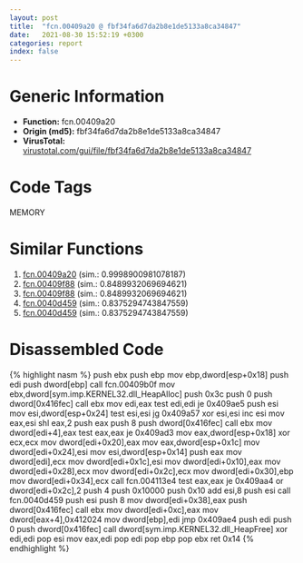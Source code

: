 ```yaml
---
layout: post
title:  "fcn.00409a20 @ fbf34fa6d7da2b8e1de5133a8ca34847"
date:   2021-08-30 15:52:19 +0300
categories: report
index: false
---
```


# Generic Information
- **Function:** fcn.00409a20
- **Origin (md5):** fbf34fa6d7da2b8e1de5133a8ca34847
- **VirusTotal:** [virustotal.com/gui/file/fbf34fa6d7da2b8e1de5133a8ca34847][virustotal_ref]

# Code Tags
<span class="tag" id="MEMORY">MEMORY</span>


# Similar Functions

1. [fcn.00409a20][similar_1_ref] (sim.: 0.9998900981078187)
2. [fcn.00409f88][similar_2_ref] (sim.: 0.8489932069694621)
3. [fcn.00409f88][similar_3_ref] (sim.: 0.8489932069694621)
4. [fcn.0040d459][similar_4_ref] (sim.: 0.8375294743847559)
5. [fcn.0040d459][similar_5_ref] (sim.: 0.8375294743847559)


# Disassembled Code

{% highlight nasm %}
push ebx
push ebp
mov ebp,dword[esp+0x18]
push edi
push dword[ebp]
call fcn.00409b0f
mov ebx,dword[sym.imp.KERNEL32.dll_HeapAlloc]
push 0x3c
push 0
push dword[0x416fec]
call ebx
mov edi,eax
test edi,edi
je 0x409ae5
push esi
mov esi,dword[esp+0x24]
test esi,esi
jg 0x409a57
xor esi,esi
inc esi
mov eax,esi
shl eax,2
push eax
push 8
push dword[0x416fec]
call ebx
mov dword[edi+4],eax
test eax,eax
je 0x409ad3
mov eax,dword[esp+0x18]
xor ecx,ecx
mov dword[edi+0x20],eax
mov eax,dword[esp+0x1c]
mov dword[edi+0x24],esi
mov esi,dword[esp+0x14]
push eax
mov dword[edi],ecx
mov dword[edi+0x1c],esi
mov dword[edi+0x10],eax
mov dword[edi+0x28],ecx
mov dword[edi+0x2c],ecx
mov dword[edi+0x30],ebp
mov dword[edi+0x34],ecx
call fcn.004113e4
test eax,eax
je 0x409aa4
or dword[edi+0x2c],2
push 4
push 0x10000
push 0x10
add esi,8
push esi
call fcn.0040d459
push esi
push 8
mov dword[edi+0x38],eax
push dword[0x416fec]
call ebx
mov dword[edi+0xc],eax
mov dword[eax+4],0x412024
mov dword[ebp],edi
jmp 0x409ae4
push edi
push 0
push dword[0x416fec]
call dword[sym.imp.KERNEL32.dll_HeapFree]
xor edi,edi
pop esi
mov eax,edi
pop edi
pop ebp
pop ebx
ret 0x14
{% endhighlight %}


[similar_1_ref]: /report/fcn.00409a20@6f11dca39a331a6e158b2810d4d8234f
[similar_2_ref]: /report/fcn.00409f88@fbf34fa6d7da2b8e1de5133a8ca34847
[similar_3_ref]: /report/fcn.00409f88@6f11dca39a331a6e158b2810d4d8234f
[similar_4_ref]: /report/fcn.0040d459@6f11dca39a331a6e158b2810d4d8234f
[similar_5_ref]: /report/fcn.0040d459@fbf34fa6d7da2b8e1de5133a8ca34847
[virustotal_ref]: https://www.virustotal.com/gui/file/fbf34fa6d7da2b8e1de5133a8ca34847
